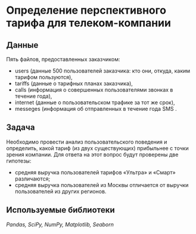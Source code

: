 # Определение перспективного тарифа для телеком-компании

## Данные

Пять файлов, предоставленных заказчиком: 
- users (данные 500 пользователей заказчика: кто они, откуда, каким тарифом пользуются), 
- tariffs (данные о тарифных планах заказчика), 
- calls (информация о совершенных пользователями звонках в течение года), 
- internet (данные о пользовательском трафике за тот же срок),
- messeges (информация об отправленных  в течение года SMS .

## Задача

Необходимо провести анализ пользовательского поведения и определить, какой тариф (из двух существующих) прибыльнее с точки зрения компании. 
Для ответа на этот вопрос будут проверены две гипотезы:

* средняя выручка пользователей тарифов «Ультра» и «Смарт» различаются;
* средняя выручка пользователей из Москвы отличается от выручки пользователей из других регионов.

## Используемые библиотеки

*Pandas, SciPy, NumPy, Matplotlib, Seaborn*
